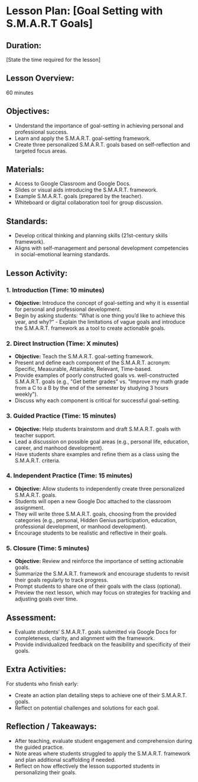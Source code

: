 # Lesson Plan: [Goal Setting with S.M.A.R.T Goals]

## **Duration:**
[State the time required for the lesson]

## **Lesson Overview:**
60 minutes

## **Objectives:**
- Understand the importance of goal-setting in achieving personal and professional success.
- Learn and apply the S.M.A.R.T. goal-setting framework.
- Create three personalized S.M.A.R.T. goals based on self-reflection and targeted focus areas.

## **Materials:**
- Access to Google Classroom and Google Docs.
- Slides or visual aids introducing the S.M.A.R.T. framework.
- Example S.M.A.R.T. goals (prepared by the teacher).
- Whiteboard or digital collaboration tool for group discussion.

## **Standards:**
- Develop critical thinking and planning skills (21st-century skills framework).
- Aligns with self-management and personal development competencies in social-emotional learning standards.

## **Lesson Activity:**

### 1. **Introduction (Time: 10 minutes)**
   - **Objective:** Introduce the concept of goal-setting and why it is essential for personal and professional development.
   - Begin by asking students: “What is one thing you’d like to achieve this year, and why?”
    - Explain the limitations of vague goals and introduce the S.M.A.R.T. framework as a tool to create actionable goals.

### 2. **Direct Instruction (Time: X minutes)**
   - **Objective:** Teach the S.M.A.R.T. goal-setting framework.
   - Present and define each component of the S.M.A.R.T. acronym: Specific, Measurable, Attainable, Relevant, Time-based.
   - Provide examples of poorly constructed goals vs. well-constructed S.M.A.R.T. goals (e.g., "Get better grades" vs. "Improve my math grade from a C to a B by the end of the semester by studying 3 hours weekly").
   - Discuss why each component is critical for successful goal-setting.

### 3. **Guided Practice (Time: 15 minutes)**
   - **Objective:**  Help students brainstorm and draft S.M.A.R.T. goals with teacher support.
   - Lead a discussion on possible goal areas (e.g., personal life, education, career, and manhood development).
   - Have students share examples and refine them as a class using the S.M.A.R.T. criteria.

### 4. **Independent Practice (Time: 15 minutes)**
   - **Objective:** Allow students to independently create three personalized S.M.A.R.T. goals.
   - Students will open a new Google Doc attached to the classroom assignment.
   - They will write three S.M.A.R.T. goals, choosing from the provided categories (e.g., personal, Hidden Genius participation, education, professional development, or manhood development).
   - Encourage students to be realistic and reflective in their goals.

### 5. **Closure (Time: 5 minutes)**
   - **Objective:** Review and reinforce the importance of setting actionable goals.
   - Summarize the S.M.A.R.T. framework and encourage students to revisit their goals regularly to track progress.
   - Prompt students to share one of their goals with the class (optional).
   - Preview the next lesson, which may focus on strategies for tracking and adjusting goals over time.


## **Assessment:**
   - Evaluate students’ S.M.A.R.T. goals submitted via Google Docs for completeness, clarity, and alignment with the framework.
   - Provide individualized feedback on the feasibility and specificity of their goals.

## **Extra Activities:**
For students who finish early:
   - Create an action plan detailing steps to achieve one of their S.M.A.R.T. goals.
   - Reflect on potential challenges and solutions for each goal.

## **Reflection / Takeaways:**
   - After teaching, evaluate student engagement and comprehension during the guided practice.
   - Note areas where students struggled to apply the S.M.A.R.T. framework and plan additional scaffolding if needed.
   - Reflect on how effectively the lesson supported students in personalizing their goals.
